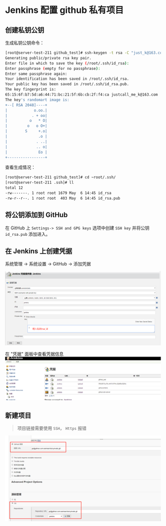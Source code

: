# Jenkins 配置 github 私有项目

## 创建私钥公钥

生成私钥公钥命令：
```bash
[root@server-test-211 github_test]# ssh-keygen -t rsa -C "just_k@163.com"
Generating public/private rsa key pair.
Enter file in which to save the key (/root/.ssh/id_rsa): 
Enter passphrase (empty for no passphrase): 
Enter same passphrase again: 
Your identification has been saved in /root/.ssh/id_rsa.
Your public key has been saved in /root/.ssh/id_rsa.pub.
The key fingerprint is:
65:15:6f:b7:5d:a6:44:71:bc:21:5f:6b:cb:2f:f4:ca justcall_me_k@163.com
The key's randomart image is:
+--[ RSA 2048]----+
|            o.oo.|
|           . + oo|
|          o   * O|
|         o   o O+|
|        S     +.o|
|              .o |
|             . ..|
|             .. o|
|              Eo |
+-----------------+

```

查看生成情况：

```bash
[root@server-test-211 github_test]# cd ~root/.ssh/
[root@server-test-211 .ssh]# ll
total 12
-rw-------. 1 root root 1679 May  6 14:45 id_rsa
-rw-r--r--. 1 root root  403 May  6 14:45 id_rsa.pub

```


## 将公钥添加到 GitHub

在 GitHub 上 `Settings-> SSH and GPG keys` 选项中创建 `SSH key` 并将公钥 `id_rsa.pub` 添加进入。

## 在 Jenkins 上创建凭据

系统管理 -> 系统设置 -> GitHub -> 添加凭据

![private repo](snapshot/jenkins_github_private-repo.png)

在 "凭据" 面板中查看凭据信息
![private repo](snapshot/jenkins_github_private_repo_credentials.png)

## 新建项目

> 项目链接需要使用 `SSH`， `Https` 报错

![task](snapshot/jenkins_github_private_repo_task.png)